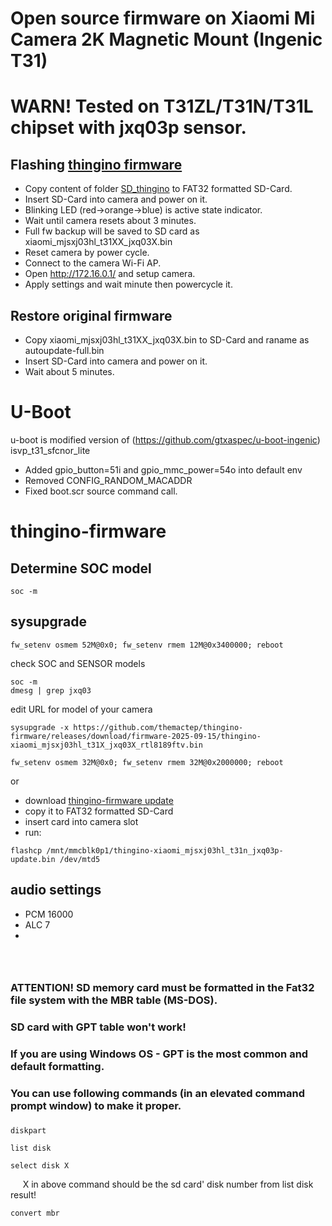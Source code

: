 # Open source firmware on Xiaomi Mi Camera 2K Magnetic Mount (Ingenic T31)
# WARN! Tested on T31ZL/T31N/T31L chipset with jxq03p sensor.
## Flashing [thingino firmware](https://github.com/themactep/thingino-firmware)

- Copy content of folder [SD_thingino](/SD_thingino) to FAT32 formatted SD-Card.
- Insert SD-Card into camera and power on it.
- Blinking LED (red->orange->blue) is active state indicator.
- Wait until camera resets about 3 minutes.
- Full fw backup will be saved to SD card as xiaomi_mjsxj03hl_t31XX_jxq03X.bin
- Reset camera by power cycle.
- Connect to the camera Wi-Fi AP.
- Open http://172.16.0.1/ and setup camera.
- Apply settings and wait minute then powercycle it.

## Restore original firmware
- Copy xiaomi_mjsxj03hl_t31XX_jxq03X.bin to SD-Card and raname as autoupdate-full.bin
- Insert SD-Card into camera and power on it.
- Wait about 5 minutes.

# U-Boot
u-boot is modified version of (https://github.com/gtxaspec/u-boot-ingenic) isvp_t31_sfcnor_lite
- Added gpio_button=51i and gpio_mmc_power=54o into default env
- Removed CONFIG_RANDOM_MACADDR
- Fixed boot.scr source command call.

# thingino-firmware
## Determine SOC model
```
soc -m
```
## sysupgrade
```
fw_setenv osmem 52M@0x0; fw_setenv rmem 12M@0x3400000; reboot
```
check SOC and SENSOR models
```
soc -m
dmesg | grep jxq03
```
edit URL for model of your camera
```
sysupgrade -x https://github.com/themactep/thingino-firmware/releases/download/firmware-2025-09-15/thingino-xiaomi_mjsxj03hl_t31X_jxq03X_rtl8189ftv.bin

```
```
fw_setenv osmem 32M@0x0; fw_setenv rmem 32M@0x2000000; reboot
```
or
- download [thingino-firmware update](https://github.com/themactep/thingino-firmware/releases/download/firmware_update/thingino-xiaomi_mjsxj03hl_t31n_jxq03p-update.bin)
- copy it to FAT32 formatted SD-Card
- insert card into camera slot
- run:
```
flashcp /mnt/mmcblk0p1/thingino-xiaomi_mjsxj03hl_t31n_jxq03p-update.bin /dev/mtd5
```

 ## audio settings
 - PCM 16000
 - ALC 7
 - 

### &nbsp;  
### ATTENTION! SD memory card must be formatted in the Fat32 file system with the **MBR** table (MS-DOS).
### SD card with GPT table won't work!
### If you are using Windows OS - GPT is the most common and default formatting.
### You can use following commands (in an elevated command prompt window) to make it proper.
###  
```
diskpart
```
```
list disk
```
```
select disk X
```
&nbsp;&nbsp;&nbsp;&nbsp; X in above command should be the sd card' disk number from list disk result!
```
convert mbr
```
### 
